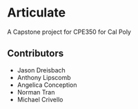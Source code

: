 Articulate
===========

A Capstone project for CPE350 for Cal Poly

Contributors
-----------
- Jason Dreisbach
- Anthony Lipscomb
- Angelica Conception 
- Norman Tran
- Michael Crivello

